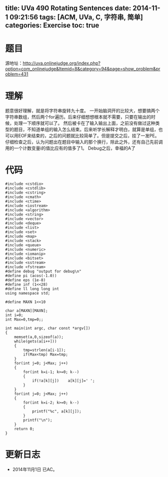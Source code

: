 title: UVa 490 Rotating Sentences
date: 2014-11-1 09:21:56
tags: [ACM, UVa, C, 字符串, 简单]
categories: Exercise
toc: true
---
# 题目	
源地址：http://uva.onlinejudge.org/index.php?option=com_onlinejudge&Itemid=8&category=94&page=show_problem&problem=431

# 理解
题意很好理解，就是将字符串旋转九十度。
一开始脑洞开的比较大，想要搞两个字符串数组，然后两个for遍历。后来仔细想想根本就不需要，只要在输出的时候，处理一下顺序就可以了。
然后被卡在了输入输出上面，之前没有做过这种类型的题目，不知道单组的输入怎么结束。后来听学长解释才明白，就算是单组，也可以用EOF来结束的，之后的问题就比较简单了。但是提交之后，挂了一发PE。仔细检查之后，认为问题出在题目中输入的那个换行，除此之外，还有自己先前调用的一个计数变量i的值比应有的值多了1。
Debug之后，幸福的A了

<!-- more -->

# 代码
```
#include <cstdio>
#include <cstdlib>
#include <cstring>
#include <cmath>
#include <ctime>
#include <iostream>
#include <algorithm>
#include <string>
#include <vector>
#include <deque>
#include <list>
#include <set>
#include <map>
#include <stack>
#include <queue>
#include <numeric>
#include <iomanip>
#include <bitset>
#include <sstream>
#include <fstream>
#define debug "output for debug\n"
#define pi (acos(-1.0))
#define eps (1e-8)
#define inf (1<<28)
#define ll long long int
using namespace std;

#define MAXN 1<<10

char a[MAXN][MAXN];
int i=0;
int Max=0,tmp=0;;

int main(int argc, char const *argv[])
{
    memset(a,0,sizeof(a));
    while(gets(a[i++]))
    {
        tmp=strlen(a[i-1]);
        if(Max<tmp) Max=tmp;
    }
    for(int j=0; j<Max; j++)
    {
        for(int k=i-1; k>=0; k--)
        {
            if(!a[k][j])    a[k][j]=' ';
        }
    }
    for(int j=0; j<Max; j++)
    {
        for(int k=i-2; k>=0; k--)
        {
            printf("%c", a[k][j]);
        }
        printf("\n");
    }
    return 0;
}

```

# 更新日志
- 2014年11月1日 已AC。
